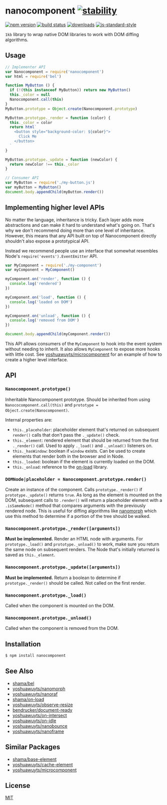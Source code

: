 # nanocomponent [![stability][0]][1]
[![npm version][2]][3] [![build status][4]][5]
[![downloads][8]][9] [![js-standard-style][10]][11]

`1kb` library to wrap native DOM libraries to work with DOM diffing algorithms.

## Usage
```js
// Implementer API
var Nanocomponent = require('nanocomponent')
var html = require('bel')

function MyButton () {
  if (!(this instanceof MyButton)) return new MyButton()
  this._color = null
  Nanocomponent.call(this)
}
MyButton.prototype = Object.create(Nanocomponent.prototype)

MyButton.prototype._render = function (color) {
  this._color = color
  return html`
    <button style="background-color: ${color}">
      Click Me
    </button>
  `
}

MyButton.prototype._update = function (newColor) {
  return newColor !== this._color
}
```

```js
// Consumer API
var MyButton = require('./my-button.js')
var myButton = MyButton()
document.body.appendChild(myButton.render())
```

## Implementing higher level APIs
No matter the language, inheritance is tricky. Each layer adds more
abstractions and can make it hard to understand what's going on. That's why we
don't recommend doing more than one level of inheritance. However, this means
that any API built on top of Nanocomponent directly shouldn't also expose a
prototypical API.

Instead we recommend people use an interface that somewhat resembles Node's
`require('events').EventEmitter` API.

```js
var MyComponent = require('./my-component')
var myComponent = MyComponent()

myComponent.on('render', function () {
  console.log('rendered')
})

myComponent.on('load', function () {
  console.log('loaded on DOM')
})

myComponent.on('unload', function () {
  console.log('removed from DOM')
})

document.body.appendChild(myComponent.render())
```

This API allows consumers of the `MyComponent` to hook into the event system
without needing to inherit. It also allows `MyComponent` to expose more hooks
with little cost. See
[yoshuawuyts/microcomponent](https://github.com/yoshuawuyts/microcomponent) for
an example of how to create a higher level interface.

## API
### `Nanocomponent.prototype()`
Inheritable Nanocomponent prototype. Should be inherited from using
`Nanococomponent.call(this)` and `prototype = Object.create(Nanocomponent)`.

Internal properties are:

- `this._placeholder`: placeholder element that's returned on subsequent
  `render()` calls that don't pass the `._update()` check.
- `this._element`: rendered element that should be returned from the first
  `._render()` call. Used to apply `._load()` and `._unload()` listeners on.
- `this._hasWindow`: boolean if `window` exists. Can be used to create
  elements that render both in the browser and in Node.
- `this._loaded`: boolean if the element is currently loaded on the DOM.
- `this._onload`: reference to the [on-load][on-load] library.

### `DOMNode|placeholder = Nanocomponent.prototype.render()`
Create an instance of the component. Calls `prototype._render()` if
`prototype._update()` returns `true`. As long as the element is mounted on the
DOM, subsequent calls to `.render()` will return a placeholder element with a
`.isSameNode()` method that compares arguments with the previously rendered
node. This is useful for diffing algorithms like
[nanomorph](https://github.com/yoshuawuyts/nanomorph) which use this method to
determine if a portion of the tree should be walked.

### `Nanocomponent.prototype._render([arguments])`
__Must be implemented.__ Render an HTML node with arguments. For
`prototype._load()` and `prototype._unload()` to work, make sure you return the
same node on subsequent renders. The Node that's initially returned is saved as
`this._element`.

### `Nanocomponent.prototype._update([arguments])`
__Must be implemented.__ Return a boolean to determine if `prototype._render()`
should be called.  Not called on the first render.

### `Nanocomponent.prototype._load()`
Called when the component is mounted on the DOM.

### `Nanocomponent.prototype._unload()`
Called when the component is removed from the DOM.

## Installation
```sh
$ npm install nanocomponent
```

## See Also
- [shama/bel](https://github.com/shama/bel)
- [yoshuawuyts/nanomorph](https://github.com/yoshuawuyts/nanomorph)
- [yoshuawuyts/nanoraf](https://github.com/yoshuawuyts/nanoraf)
- [shama/on-load](https://github.com/shama/on-load)
- [yoshuawuyts/observe-resize](https://github.com/yoshuawuyts/observe-resize)
- [bendrucker/document-ready](https://github.com/bendrucker/document-ready)
- [yoshuawuyts/on-intersect](https://github.com/yoshuawuyts/on-intersect)
- [yoshuawuyts/on-idle](https://github.com/yoshuawuyts/on-idle)
- [yoshuawuyts/nanobounce](https://github.com/yoshuawuyts/nanobounce)
- [yoshuawuyts/nanoframe](https://github.com/yoshuawuyts/nanoframe)

## Similar Packages
- [shama/base-element](https://github.com/shama/base-element)
- [yoshuawuyts/cache-element](https://github.com/yoshuawuyts/cache-element)
- [yoshuawuyts/microcomponent](https://github.com/yoshuawuyts/microcomponent)

## License
[MIT](https://tldrlegal.com/license/mit-license)

[0]: https://img.shields.io/badge/stability-experimental-orange.svg?style=flat-square
[1]: https://nodejs.org/api/documentation.html#documentation_stability_index
[2]: https://img.shields.io/npm/v/nanocomponent.svg?style=flat-square
[3]: https://npmjs.org/package/nanocomponent
[4]: https://img.shields.io/travis/yoshuawuyts/nanocomponent/master.svg?style=flat-square
[5]: https://travis-ci.org/yoshuawuyts/nanocomponent
[6]: https://img.shields.io/codecov/c/github/yoshuawuyts/nanocomponent/master.svg?style=flat-square
[7]: https://codecov.io/github/yoshuawuyts/nanocomponent
[8]: http://img.shields.io/npm/dm/nanocomponent.svg?style=flat-square
[9]: https://npmjs.org/package/nanocomponent
[10]: https://img.shields.io/badge/code%20style-standard-brightgreen.svg?style=flat-square
[11]: https://github.com/feross/standard
[adapt]: https://github.com/yoshuawuyts/nanocomponent-adapters/

[on-load]: https://github.com/shama/on-load
